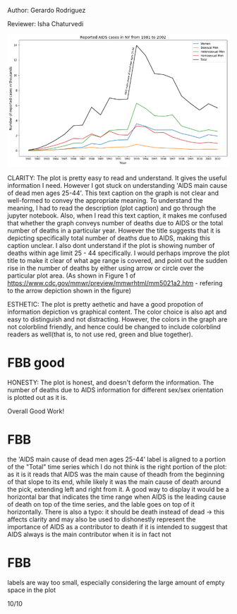 Author:      Gerardo Rodriguez

Reviewer:    Isha Chaturvedi

![Plot](https://github.com/geeroovaa/PUI2017_grv232/blob/master/HW8_grv232/aids.png)

CLARITY: 
The plot is pretty easy to read  and understand. It gives the useful information I need. However I got stuck on understanding 'AIDS main cause of dead men ages 25-44'. This text caption on the graph is not clear and well-formed to convey the appropriate meaning. To understand the meaning, I had to read the description (plot caption) and go through the jupyter notebook. Also, when I read this text caption, it makes me confused that whether the graph conveys number of deaths due to AIDS or the total number of deaths in a particular year. However the title suggests that it is depicting specifically total number of deaths due to AIDS, making this caption unclear. I also dont understand if the plot is showing number of deaths within age limit 25 - 44 specifically. I would perhaps improve the plot title to make it clear of what age range is covered, and point out the sudden rise in the number of deaths by either using arrow or circle over the particular plot area. (As shown in Figure 1 of https://www.cdc.gov/mmwr/preview/mmwrhtml/mm5021a2.htm - refering to the arrow depiction shown in the figure)

ESTHETIC:
The plot is pretty aethetic and have a good propotion of information depiction vs graphical content. The color choice is also apt and easy to distinguish and not distracting. However, the colors in the graph are not colorblind friendly, and hence could be changed to include colorblind readers as well(that is, to not use red, green and blue together).

# FBB good

HONESTY:
The plot is honest, and doesn't deform the information. The number of deaths due to AIDS information for different sex/sex orientation is plotted out as it is.

Overall Good Work!

# FBB 
the 'AIDS main cause of dead men ages 25-44' label is aligned to a portion of the "Total" time series which I do not think is the right portion of the plot: as it is it reads that AIDS was the main cause of theadh from the beginning of that slope to its end, while likely it was the main cause of death around the pick, extending left and right from it. A good way to display it would be a horizontal bar that indicates the time range when AIDS is the leading cause of death on top of the time series, and the lable goes on top of it horizontally. There is also a typo: it should be death instead of dead -> this affects clarity and may also be used to dishonestly represent the importance of AIDS as a contributor to death if it is intended to suggest that AIDS always is the main contributor when it is in fact not

# FBB 
labels are way too small, especially considering the large amount of empty space in the plot

10/10
